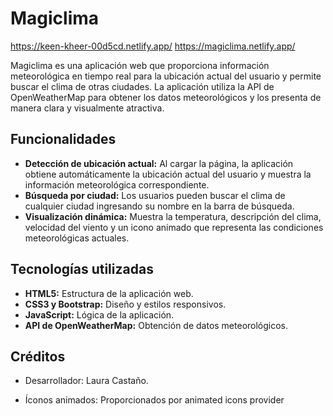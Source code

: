 # Magiclima 
https://keen-kheer-00d5cd.netlify.app/
https://magiclima.netlify.app/

Magiclima es una aplicación web que proporciona información meteorológica en tiempo real para la ubicación actual del usuario y permite buscar el clima de otras ciudades. La aplicación utiliza la API de OpenWeatherMap para obtener los datos meteorológicos y los presenta de manera clara y visualmente atractiva.

## Funcionalidades

- **Detección de ubicación actual:** Al cargar la página, la aplicación obtiene automáticamente la ubicación actual del usuario y muestra la información meteorológica correspondiente.
- **Búsqueda por ciudad:** Los usuarios pueden buscar el clima de cualquier ciudad ingresando su nombre en la barra de búsqueda.
- **Visualización dinámica:** Muestra la temperatura, descripción del clima, velocidad del viento y un icono animado que representa las condiciones meteorológicas actuales.

## Tecnologías utilizadas

- **HTML5:** Estructura de la aplicación web.
- **CSS3 y Bootstrap:** Diseño y estilos responsivos.
- **JavaScript:** Lógica de la aplicación.
- **API de OpenWeatherMap:** Obtención de datos meteorológicos.

## Créditos
- Desarrollador: Laura Castaño.

- Íconos animados: Proporcionados por animated icons provider